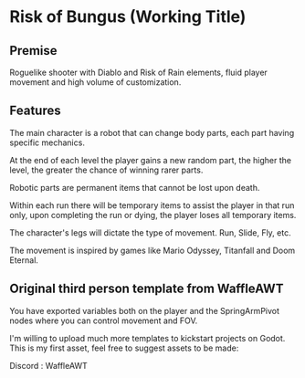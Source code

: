 # Risk of Bungus (Working Title)

## Premise

Roguelike shooter with Diablo and Risk of Rain elements, fluid player movement and high volume of customization.

## Features
The main character is a robot that can change body parts, each part having specific mechanics.

At the end of each level the player gains a new random part, the higher the level, the greater the chance of winning rarer parts.

Robotic parts are permanent items that cannot be lost upon death.

Within each run there will be temporary items to assist the player in that run only, upon completing the run or dying, the player loses all temporary items.

The character's legs will dictate the type of movement. Run, Slide, Fly, etc.

The movement is inspired by games like Mario Odyssey, Titanfall and Doom Eternal.

## Original third person template from WaffleAWT

You have exported variables both on the player and the SpringArmPivot nodes
where you can control movement and FOV.

I'm willing to upload much more templates to kickstart projects on Godot.
This is my first asset, feel free to suggest assets to be made:

Discord : WaffleAWT
